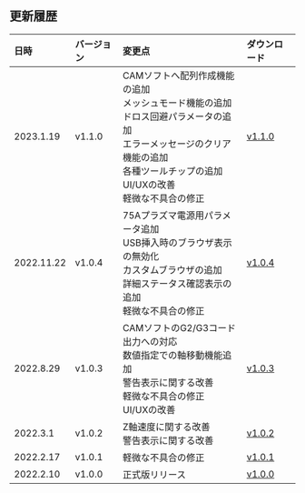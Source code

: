 ## 更新履歴

<table>
<thead>
<tr>
<th align="left">日時</th>
<th align="left">バージョン</th>
<th align="left">変更点</th>
<th align="left">ダウンロード</th>
</tr>
</thead>
<tbody>

<tr>
<td align="left">2023.1.19</td>
<td align="left">v1.1.0</td>
<td align="left">
CAMソフトへ配列作成機能の追加<br>
メッシュモード機能の追加<br>
ドロス回避パラメータの追加<br>
エラーメッセージのクリア機能の追加<br>
各種ツールチップの追加<br>
UI/UXの改善<br>
軽微な不具合の修正</td>
<td align="left"><a href="https://download.smartdiys.com/smartplasma/archive/SmartPlasma_v1.1.0.plupd">v1.1.0</a></td>
</tr>

<tr>
<td align="left">2022.11.22</td>
<td align="left">v1.0.4</td>
<td align="left">
75Aプラズマ電源用パラメータ追加<br>
USB挿入時のブラウザ表示の無効化<br>
カスタムブラウザの追加<br>
詳細ステータス確認表示の追加<br>
軽微な不具合の修正</td>
<td align="left"><a href="https://download.smartdiys.com/smartplasma/archive/SmartPlasma_v1.0.4.plupd">v1.0.4</a></td>
</tr>

<tr>
<td align="left">2022.8.29</td>
<td align="left">v1.0.3</td>
<td align="left">
CAMソフトのG2/G3コード出力への対応<br>
数値指定での軸移動機能追加<br>
警告表示に関する改善<br>
軽微な不具合の修正<br>
UI/UXの改善</td>
<td align="left"><a href="https://download.smartdiys.com/smartplasma/archive/SmartPlasma_v1.0.3.plupd">v1.0.3</a></td>
</tr>

<tr>
<td align="left">2022.3.1</td>
<td align="left">v1.0.2</td>
<td align="left">
Z軸速度に関する改善<br>
警告表示に関する改善</td>
<td align="left"><a href="https://download.smartdiys.com/smartplasma/archive/SmartPlasma_v1.0.2.plupd">v1.0.2</a></td>
</tr>

<tr>
<td align="left">2022.2.17</td>
<td align="left">v1.0.1</td>
<td align="left">
軽微な不具合の修正</td>
<td align="left"><a href="https://download.smartdiys.com/smartplasma/archive/SmartPlasma_v1.0.1.plupd">v1.0.1</a></td>
</tr>

<tr>
<td align="left">2022.2.10</td>
<td align="left">v1.0.0</td>
<td align="left">
正式版リリース</td>
<td align="left"><a href="https://download.smartdiys.com/smartplasma/archive/SmartPlasma_v1.0.0.plupd">v1.0.0</a></td>
</tr>

</tbody></table>

